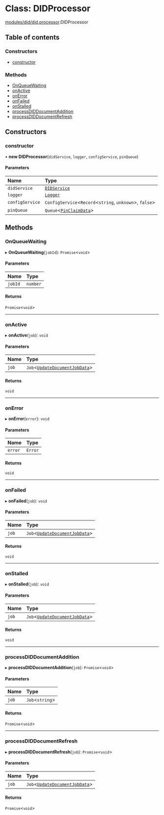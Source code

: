 # Class: DIDProcessor

[modules/did/did.processor](../modules/modules_did_did_processor.md).DIDProcessor

## Table of contents

### Constructors

- [constructor](modules_did_did_processor.DIDProcessor.md#constructor)

### Methods

- [OnQueueWaiting](modules_did_did_processor.DIDProcessor.md#onqueuewaiting)
- [onActive](modules_did_did_processor.DIDProcessor.md#onactive)
- [onError](modules_did_did_processor.DIDProcessor.md#onerror)
- [onFailed](modules_did_did_processor.DIDProcessor.md#onfailed)
- [onStalled](modules_did_did_processor.DIDProcessor.md#onstalled)
- [processDIDDocumentAddition](modules_did_did_processor.DIDProcessor.md#processdiddocumentaddition)
- [processDIDDocumentRefresh](modules_did_did_processor.DIDProcessor.md#processdiddocumentrefresh)

## Constructors

### constructor

• **new DIDProcessor**(`didService`, `logger`, `configService`, `pinQueue`)

#### Parameters

| Name | Type |
| :------ | :------ |
| `didService` | [`DIDService`](modules_did_did_service.DIDService.md) |
| `logger` | [`Logger`](modules_logger_logger_service.Logger.md) |
| `configService` | `ConfigService`<`Record`<`string`, `unknown`\>, ``false``\> |
| `pinQueue` | `Queue`<[`PinClaimData`](../modules/modules_ipfs_ipfs_types.md#pinclaimdata)\> |

## Methods

### OnQueueWaiting

▸ **OnQueueWaiting**(`jobId`): `Promise`<`void`\>

#### Parameters

| Name | Type |
| :------ | :------ |
| `jobId` | `number` |

#### Returns

`Promise`<`void`\>

___

### onActive

▸ **onActive**(`job`): `void`

#### Parameters

| Name | Type |
| :------ | :------ |
| `job` | `Job`<[`UpdateDocumentJobData`](../modules/modules_did_did_types.md#updatedocumentjobdata)\> |

#### Returns

`void`

___

### onError

▸ **onError**(`error`): `void`

#### Parameters

| Name | Type |
| :------ | :------ |
| `error` | `Error` |

#### Returns

`void`

___

### onFailed

▸ **onFailed**(`job`): `void`

#### Parameters

| Name | Type |
| :------ | :------ |
| `job` | `Job`<[`UpdateDocumentJobData`](../modules/modules_did_did_types.md#updatedocumentjobdata)\> |

#### Returns

`void`

___

### onStalled

▸ **onStalled**(`job`): `void`

#### Parameters

| Name | Type |
| :------ | :------ |
| `job` | `Job`<[`UpdateDocumentJobData`](../modules/modules_did_did_types.md#updatedocumentjobdata)\> |

#### Returns

`void`

___

### processDIDDocumentAddition

▸ **processDIDDocumentAddition**(`job`): `Promise`<`void`\>

#### Parameters

| Name | Type |
| :------ | :------ |
| `job` | `Job`<`string`\> |

#### Returns

`Promise`<`void`\>

___

### processDIDDocumentRefresh

▸ **processDIDDocumentRefresh**(`job`): `Promise`<`void`\>

#### Parameters

| Name | Type |
| :------ | :------ |
| `job` | `Job`<[`UpdateDocumentJobData`](../modules/modules_did_did_types.md#updatedocumentjobdata)\> |

#### Returns

`Promise`<`void`\>
